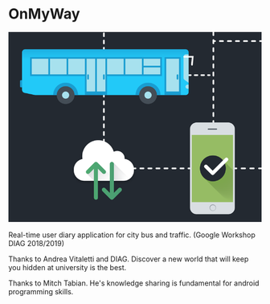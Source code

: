 # OnMyWay

![alt text](https://github.com/bloodsky/OnMyWay/blob/master/OnMyWay/app/src/main/res/drawable/read.png)

Real-time user diary application for city bus and traffic. (Google Workshop DIAG 2018/2019)

Thanks to Andrea Vitaletti and DIAG. Discover a new world that will keep you hidden at university is the best.

Thanks to Mitch Tabian. He's knowledge sharing is fundamental for android programming skills.

